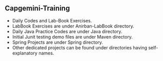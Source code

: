 ## Capgemini-Training
- Daily Codes and Lab-Book Exercises.
- LabBook Exercises are under Anirban-LabBook directory.
- Daily Java Practice Codes are under Java directory.
- Initial Junit testing demo files are under Maven directory.
- Spring Projects are under Spring directory.
- Other dedicated projects can be found under directories having self-explanatory names.